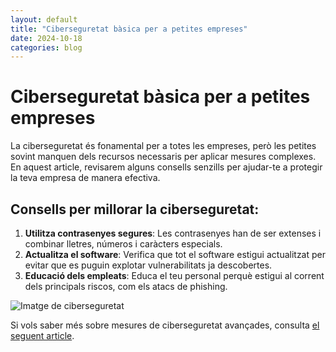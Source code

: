 ```yaml
---
layout: default
title: "Ciberseguretat bàsica per a petites empreses"
date: 2024-10-18
categories: blog
---
```


# Ciberseguretat bàsica per a petites empreses

La ciberseguretat és fonamental per a totes les empreses, però les petites sovint manquen dels recursos necessaris per aplicar mesures complexes. En aquest article, revisarem alguns consells senzills per ajudar-te a protegir la teva empresa de manera efectiva.

## Consells per millorar la ciberseguretat:

1. **Utilitza contrasenyes segures**: Les contrasenyes han de ser extenses i combinar lletres, números i caràcters especials.
2. **Actualitza el software**: Verifica que tot el software estigui actualitzat per evitar que es puguin explotar vulnerabilitats ja descobertes.
3. **Educació dels empleats**: Educa el teu personal perquè estigui al corrent dels principals riscos, com els atacs de phishing.

![Imatge de ciberseguretat](https://encrypted-tbn0.gstatic.com/images?q=tbn:ANd9GcQ2W2kTta7FYlryMQ1YwtTbm-6gkiLk9DVNoQ&s)

Si vols saber més sobre mesures de ciberseguretat avançades, consulta [el seguent article](https://exemple.com/mesures-avançades).

